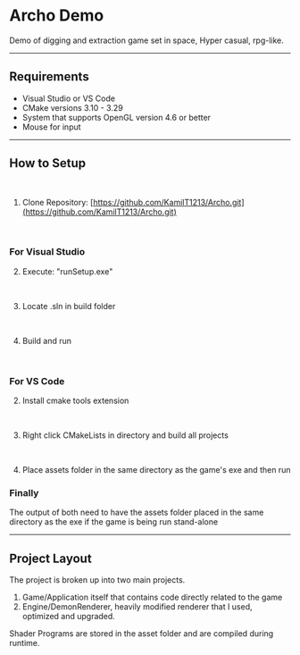 # Archo Demo

Demo of digging and extraction game set in space, Hyper casual, rpg-like.

---

## Requirements

- Visual Studio or VS Code
- CMake versions 3.10 - 3.29
- System that supports OpenGL version 4.6 or better
- Mouse for input

---

## How to Setup
&nbsp;

1. Clone Repository: [https://github.com/KamilT1213/Archo.git](https://github.com/KamilT1213/Archo.git)

&nbsp;
### For Visual Studio

2. Execute: "runSetup.exe"

&nbsp;

3. Locate .sln in build folder

&nbsp;

4. Build and run

&nbsp;
### For VS Code

2. Install cmake tools extension

&nbsp;

3. Right click CMakeLists in directory and build all projects

&nbsp;

4. Place assets folder in the same directory as the game's exe and then run

### Finally

The output of both need to have the assets folder placed in the same directory as the exe if the game is being run stand-alone

---

## Project Layout

The project is broken up into two main projects.

1. Game/Application itself that contains code directly related to the game
&nbsp;
2. Engine/DemonRenderer, heavily modified renderer that I used, optimized and upgraded.

Shader Programs are stored in the asset folder and are compiled during runtime.

